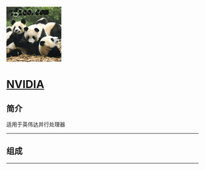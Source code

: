 ﻿[![sites](tfzoo/tfzoo.png)](http://www.tfzoo.com)

# [NVIDIA](https://github.com/tfzoo/NVIDIA) 


## 简介

适用于英伟达并行处理器

---

## 组成



---




